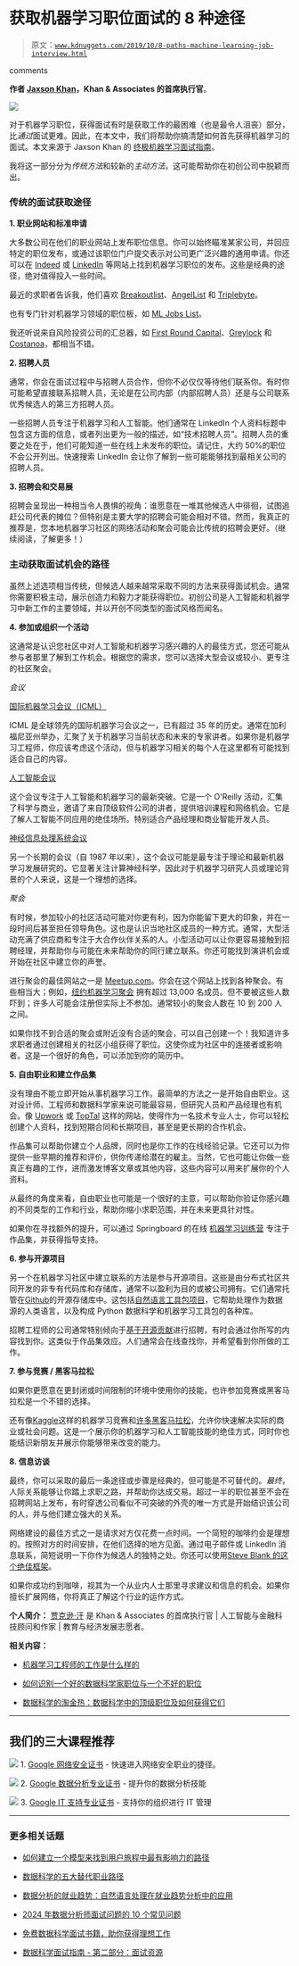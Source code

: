 # 获取机器学习职位面试的 8 种途径

> 原文：[`www.kdnuggets.com/2019/10/8-paths-machine-learning-job-interview.html`](https://www.kdnuggets.com/2019/10/8-paths-machine-learning-job-interview.html)

comments

**作者 [Jaxson Khan](https://www.linkedin.com/in/jaxson/)，Khan & Associates 的首席执行官**。

![](img/a47ea83dbc6da9c2d7c3ee626c92d1e6.png)

对于机器学习职位，获得面试有时是获取工作的最困难（也是最令人沮丧）部分，比*通过*面试更难。因此，在本文中，我们将帮助你搞清楚如何首先获得机器学习的面试。本文来源于 Jaxson Khan 的 [终极机器学习面试指南](https://www.springboard.com/resources/guides/machine-learning-interviews-guide/)。

我将这一部分分为*传统方法*和较新的*主动方法*，这可能帮助你在初创公司中脱颖而出。

### 传统的面试获取途径

**1\. 职业网站和标准申请**

大多数公司在他们的职业网站上发布职位信息。你可以始终瞄准某家公司，并回应特定的职位发布，或通过该职位门户提交表示对公司更广泛兴趣的通用申请。你还可以在 [Indeed](https://www.indeed.com/) 或 [LinkedIn](https://www.linkedin.com/) 等网站上找到机器学习职位的发布。这些是经典的途径，绝对值得投入一些时间。

最近的求职者告诉我，他们喜欢 [Breakoutlist](https://breakoutlist.com/)、[AngelList](https://angel.co/) 和 [Triplebyte](https://triplebyte.com/)。

也有专门针对机器学习领域的职位板，如 [ML Jobs List](https://mljobslist.com/jobs/)。

我还听说来自风险投资公司的汇总器，如 [First Round Capital](https://firstround.com/talent/)、[Greylock](https://www.greylock.com/careers/) 和 [Costanoa](http://www.ventureloop.com/costanoa/)，都相当不错。

**2\. 招聘人员**

通常，你会在面试过程中与招聘人员合作，但你不必仅仅等待他们联系你。有时你可能希望直接联系招聘人员，无论是在公司内部（内部招聘人员）还是与公司联系优秀候选人的第三方招聘人员。

一些招聘人员专注于机器学习和人工智能。他们通常在 LinkedIn 个人资料标题中包含这方面的信息，或者列出更为一般的描述，如“技术招聘人员”。招聘人员的重要之处在于，他们可能知道一些在线上未发布的职位。请记住，大约 50%的职位不会公开列出。快速搜索 LinkedIn 会让你了解到一些可能能够找到最相关公司的招聘人员。

**3\. 招聘会和交易展**

招聘会呈现出一种相当令人畏惧的视角：谁愿意在一堆其他候选人中徘徊，试图追赶公司代表的摊位？但特别是主要大学的招聘会可能会相对不错。然而，我真正的推荐是，您本地机器学习社区的网络活动和聚会可能会比传统的招聘会更好。（继续阅读，了解更多！）

### 主动获取面试机会的路径

虽然上述选项相当传统，但候选人越来越常采取不同的方法来获得面试机会。通常你需要积极主动，展示创造力和毅力才能获得职位。初创公司是人工智能和机器学习中新工作的主要领域，并以开创不同类型的面试风格而闻名。

**4. 参加或组织一个活动**

这通常是认识您社区中对人工智能和机器学习感兴趣的人的最佳方式，您还可能从参与者那里了解到工作机会。根据您的需求，您可以选择大型会议或较小、更专注的社区聚会。

*会议*

[国际机器学习会议（ICML）](https://icml.cc/)

ICML 是全球领先的国际机器学习会议之一，已有超过 35 年的历史。通常在加利福尼亚州举办，汇聚了关于机器学习当前状态和未来的专家讲者。如果你是机器学习工程师，你应该考虑这个活动，但与机器学习相关的每个人在这里都有可能找到适合自己的内容。

[人工智能会议](https://conferences.oreilly.com/artificial-intelligence/ai-ny)

这个会议专注于人工智能和机器学习的最新突破。它是一个 O'Reilly 活动，汇集了科学与商业，邀请了来自顶级软件公司的讲者，提供培训课程和网络机会。它是了解人工智能不同应用的绝佳场所。特别适合产品经理和商业智能开发人员。

[神经信息处理系统会议](https://nips.cc/)

另一个长期的会议（自 1987 年以来），这个会议可能是最专注于理论和最新机器学习发展研究的。它显著关注计算神经科学，因此对于机器学习研究人员或理论背景的个人来说，这是一个理想的选择。

*聚会*

有时候，参加较小的社区活动可能对你更有利，因为你能留下更大的印象，并在一段时间后甚至担任领导角色。这也是认识当地社区成员的一种方式。通常，大型活动充满了供应商和专注于大合作伙伴关系的人。小型活动可以让你更容易接触到招聘经理，并帮助你与可能在未来帮助你的同行建立联系。你还可能找到演讲机会或开始在社区中建立你的声誉。

进行聚会的最佳网站之一是 [Meetup.com](http://meetup.com)。你会在这个网站上找到各种聚会。有些相当大；例如，[纽约机器学习聚会](https://www.meetup.com/NYC-Machine-Learning/) 拥有超过 13,000 名成员。但不要被这些人数吓到；许多人可能会注册但实际上不参加。通常较小的聚会人数在 10 到 200 人之间。

如果你找不到合适的聚会或附近没有合适的聚会，可以自己创建一个！我知道许多求职者通过创建相关的社区小组获得了职位。这使你成为社区中的连接者或影响者。这是一个很好的角色，可以添加到你的简历中。

**5\. 自由职业和建立作品集**

没有理由不能立即开始从事机器学习工作。最简单的方法之一是开始自由职业。这对设计师、工程师和数据科学家来说可能最容易，但研究人员和产品经理也有机会。像 [Upwork](https://www.upwork.com/) 或 [TopTal](https://www.toptal.com/) 这样的网站，使得作为一名技术专业人士，你可以轻松创建个人资料，找到短期合同和长期项目，甚至是更长期的合作机会。

作品集可以帮助你建立个人品牌，同时也是你工作的在线经验记录。它还可以为你提供一些早期的推荐和评价，供你传递给潜在的雇主。当然，它也可能让你做一些真正有趣的工作，进而激发博客文章或其他内容，这些内容可以用来扩展你的个人资料。

从最终的角度来看，自由职业也可能是一个很好的主意，可以帮助你验证你感兴趣的不同类型的工作和行业，帮助你缩小求职范围，并在未来更具针对性。

如果你在寻找额外的提升，可以通过 Springboard 的在线 [机器学习训练营](https://www.springboard.com/workshops/ai-machine-learning-career-track/) 专注于作品集，并获得指导支持。

**6\. 参与开源项目**

另一个在机器学习社区中建立联系的方法是参与开源项目。这些是由分布式社区共同开发的非专有代码库和存储库，通常不以盈利为目的或被公司拥有。它们通常托管在[Github](https://github.com/)的开源存储库中。这包括[自然语言工具包项目](http://www.nltk.org/)，它帮助处理作为数据源的人类语言，以及构成 Python 数据科学和机器学习工具包的各种库。

招聘工程师的公司通常特别倾向于[基于开源贡献](https://hackernoon.com/how-to-land-a-job-using-open-source-3f5b2744a3d4)进行招聘，有时会通过你所写的内容找到你。这类似于作品集效应。人们通常会在线查找你，并希望看到你所做的工作。

**7\. 参与竞赛 / 黑客马拉松**

如果你更愿意在更封闭或时间限制的环境中使用你的技能，也许参加竞赛或黑客马拉松是一个不错的选择。

还有像[Kaggle](https://www.kaggle.com/c/machine-learning-competition-ut)这样的机器学习竞赛和[许多黑客马拉松](https://www.machinehack.com/)，允许你快速解决实际的商业或社会问题。这是一个展示你的机器学习和人工智能技能的绝佳方式，同时你也能结识新朋友并展示你能够带来改变的能力。

**8\. 信息访谈**

最终，你可以采取的最后一条途径或步骤是经典的，但可能是不可替代的。*最终*，人际关系能够让你踏上求职之路，并帮助你达成交易。超过一半的职位甚至不会在招聘网站上发布，有时穿透公司看似不可突破的外壳的唯一方式是开始结识该公司的人，并与他们建立强大的关系。

网络建设的最佳方式之一是请求对方仅花费一点时间。一个简短的咖啡约会是理想的。按照对方的时间安排，在他们选择的地方见面。通过电子邮件或 LinkedIn 消息联系，简短说明一下你作为候选人的独特之处。你还可以使用[Steve Blank 的这个绝佳框架](https://steveblank.com/2013/08/12/how-to-get-meetings-with-people-too-busy-to-see-you/)。

如果你成功约到咖啡，视其为一个从业内人士那里寻求建议和信息的机会。如果你擅长扩展网络，你将真正了解这个行业的运作方式。

**个人简介：** [贾克逊·汗](https://www.linkedin.com/in/jaxson/) 是 Khan & Associates 的首席执行官 | 人工智能与金融科技顾问和作家 | 教育与经济发展志愿者。

**相关内容：**

+   [机器学习工程师的工作是什么样的](https://www.kdnuggets.com/2019/07/machine-learning-engineering-job.html)

+   [如何识别一个好的数据科学家职位与一个不好的职位](https://www.kdnuggets.com/2019/04/recognize-good-data-scientist-job-from-bad.html)

+   [数据科学的淘金热：数据科学中的顶级职位及如何获得它们](https://www.kdnuggets.com/2019/01/top-jobs-data-science.html)

* * *

## 我们的三大课程推荐

![](img/0244c01ba9267c002ef39d4907e0b8fb.png) 1\. [Google 网络安全证书](https://www.kdnuggets.com/google-cybersecurity) - 快速进入网络安全职业的捷径。

![](img/e225c49c3c91745821c8c0368bf04711.png) 2\. [Google 数据分析专业证书](https://www.kdnuggets.com/google-data-analytics) - 提升你的数据分析技能

![](img/0244c01ba9267c002ef39d4907e0b8fb.png) 3\. [Google IT 支持专业证书](https://www.kdnuggets.com/google-itsupport) - 支持你的组织进行 IT 管理

* * *

### 更多相关话题

+   [如何建立一个模型来找到用户旅程中最有影响力的路径](https://www.kdnuggets.com/2022/09/objectiv-build-model-impactful-paths-user-journeys.html)

+   [数据科学的五大替代职业路径](https://www.kdnuggets.com/5-top-data-science-alternative-career-paths)

+   [数据分析的就业趋势：自然语言处理在就业趋势分析中的应用](https://www.kdnuggets.com/job-trends-in-data-analytics-nlp-for-job-trend-analysis)

+   [2024 年数据分析师面试问题的 10 个常见问题](https://www.kdnuggets.com/10-data-analyst-interview-questions-to-land-a-job-in-2024)

+   [免费数据科学面试书籍，助你获得理想工作](https://www.kdnuggets.com/free-data-science-interview-book-to-land-your-dream-job)

+   [数据科学面试指南 - 第二部分：面试资源](https://www.kdnuggets.com/2022/04/data-science-interview-guide-part-2-interview-resources.html)
